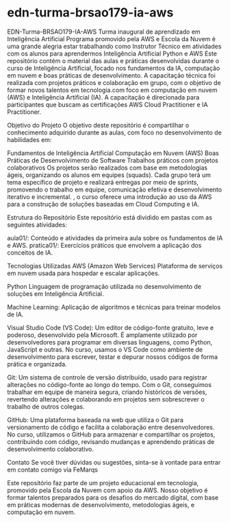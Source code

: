 # edn-turma-brsao179-ia-aws
EDN-Turma-BRSAO179-IA-AWS
Turma inaugural de aprendizado em Inteligência Artificial
Programa promovido pela AWS e Escola da Nuvem
é uma grande alegria estar trabalhando como Instrutor Técnico em atividades com os alunos para aprendermos Inteligência Artificial Python e AWS
Este repositório contém o material das aulas e práticas desenvolvidas durante o curso de Inteligência Artificial, focado nos fundamentos da IA, computação em nuvem e boas práticas de desenvolvimento. A capacitação técnica foi realizada com projetos práticos e colaboração em grupo, com o objetivo de formar novos talentos em tecnologia.com foco em computação em nuvem (AWS) e Inteligência Artificial (IA). A capacitação é direcionada para participantes que buscam as certificações AWS Cloud Practitioner e IA Practitioner.

Objetivo do Projeto
O objetivo deste repositório é compartilhar o conhecimento adquirido durante as aulas, com foco no desenvolvimento de habilidades em:

Fundamentos de Inteligência Artificial
Computação em Nuvem (AWS)
Boas Práticas de Desenvolvimento de Software
Trabalhos práticos com projetos colaborativos
Os projetos serão realizados com base em metodologias ágeis, organizando os alunos em equipes (squads). Cada grupo terá um tema específico de projeto e realizará entregas por meio de sprints, promovendo o trabalho em equipe, comunicação efetiva e desenvolvimento iterativo e incremental. , o curso oferece uma introdução ao uso da AWS para a construção de soluções baseadas em Cloud Computing e IA.

Estrutura do Repositório
Este repositório está dividido em pastas com as seguintes atividades:

aula01/: Conteúdo e atividades da primeira aula sobre os fundamentos de IA e AWS.
pratica01/: Exercícios práticos que envolvem a aplicação dos conceitos de IA.

Tecnologias Utilizadas
AWS (Amazon Web Services) Plataforma de serviços em nuvem usada para hospedar e escalar aplicações.

Python Linguagem de programação utilizada no desenvolvimento de soluções em Inteligência Artificial.

Machine Learning: Aplicação de algoritmos e técnicas para treinar modelos de IA.

Visual Studio Code (VS Code): Um editor de código-fonte gratuito, leve e poderoso, desenvolvido pela Microsoft. É amplamente utilizado por desenvolvedores para programar em diversas linguagens, como Python, JavaScript e outras. No curso, usamos o VS Code como ambiente de desenvolvimento para escrever, testar e depurar nossos códigos de forma prática e organizada.

Git: Um sistema de controle de versão distribuído, usado para registrar alterações no código-fonte ao longo do tempo. Com o Git, conseguimos trabalhar em equipe de maneira segura, criando históricos de versões, revertendo alterações e colaborando em projetos sem sobrescrever o trabalho de outros colegas.

GitHub: Uma plataforma baseada na web que utiliza o Git para versionamento de código e facilita a colaboração entre desenvolvedores. No curso, utilizamos o GitHub para armazenar e compartilhar os projetos, contribuindo com código, revisando mudanças e aprendendo práticas de desenvolvimento colaborativo.

Contato
Se você tiver dúvidas ou sugestões, sinta-se à vontade para entrar em contato comigo via 
FeMarqs

Este repositório faz parte de um projeto educacional em tecnologia, promovido pela Escola da Nuvem com apoio da AWS. Nosso objetivo é formar talentos preparados para os desafios do mercado digital, com base em práticas modernas de desenvolvimento, metodologias ágeis, e computação em nuvem.
